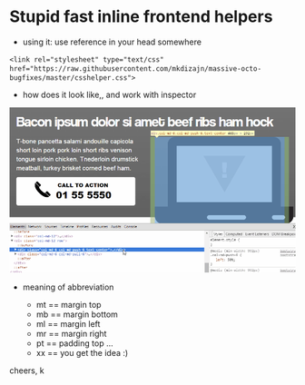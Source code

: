 # Stupid fast inline frontend helpers

* using it: use reference in your head somewhere

```
<link rel="stylesheet" type="text/css" href="https://raw.githubusercontent.com/mkdizajn/massive-octo-bugfixes/master/csshelper.css">
```


* how does it look like,, and work with inspector

![explanation](little_explanation.gif?raw=true, "Little demo :)")


* meaning of abbreviation

	- mt == margin top
	- mb == margin bottom
	- ml == margin left
	- mr == margin right
	- pt == padding top ... 
	- xx == you get the idea :)

cheers, k